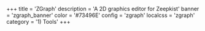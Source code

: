 +++
title = 'ZGraph'
description = 'A 2D graphics editor for Zeepkist'
banner = 'zgraph_banner'
color = '#73496E'
config = 'zgraph'
localcss = 'zgraph'
category = '1) Tools'
+++